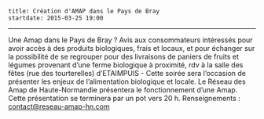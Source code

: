     title: Création d'AMAP dans le Pays de Bray
    startdate: 2015-03-25 19:00
---
Une Amap dans le Pays de Bray ? Avis aux consommateurs intéressés pour avoir accès à des produits biologiques, frais et locaux, et pour échanger sur la possibilité de se regrouper pour des livraisons de paniers de fruits et légumes provenant d’une ferme biologique à proximité, rdv à la salle des fêtes (rue des tourterelles) d’ETAIMPUIS - Cette soirée sera l’occasion de présenter les enjeux de l’alimentation biologique et locale. Le Réseau des Amap de Haute-Normandie présentera le fonctionnement d’une Amap. Cette présentation se terminera par un pot vers 20 h. Renseignements : contact@reseau-amap-hn.com